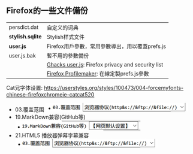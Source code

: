 ## Firefox的一些文件備份

| | |
| :-- | :-- |
| persdict.dat | 自定义的词典 |
| **stylish.sqlite** | Stylish样式文件 |
| **user.js** | Firefox用戶參數，常用參數導出，用以覆蓋prefs.js |
| user.js.bak | 暫不用的參數備份 |
| | [Ghacks user.js](http://www.ghacks.net/category/firefox/): Firefox privacy and security list |
| | [Firefox Profilemaker](https://ffprofile.com/#start): 在線定製prefs.js參數 |

Cat兄字体设置: https://userstyles.org/styles/100473/004-forcemyfonts-chinese-firefoxchromeie-catcat520

- 03.覆盖范围
![](img/font-1.jpg)
- 19.MarkDown兼容(GitHub等)
![](img/font-2.jpg)
- 21.HTML5 播放器弹幕字幕兼容
![](img/font-1.jpg)